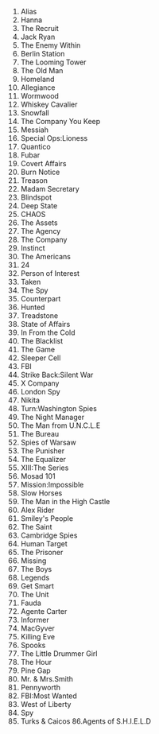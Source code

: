 1. Alias
2. Hanna
3. The Recruit
4. Jack Ryan
5. The Enemy Within
6. Berlin Station
7. The Looming Tower
8. The Old Man
9. Homeland
10. Allegiance
11. Wormwood
12. Whiskey Cavalier
13. Snowfall
14. The Company You Keep
15. Messiah
16. Special Ops:Lioness
17. Quantico
18. Fubar
19. Covert Affairs
20. Burn Notice
21. Treason
22. Madam Secretary
23. Blindspot
24. Deep State
25. CHAOS
26. The Assets
27. The Agency
28. The Company
29. Instinct
30. The Americans
31. 24
32. Person of Interest
33. Taken
34. The Spy
35. Counterpart
36. Hunted
37. Treadstone
38. State of Affairs
39. In From the Cold
40. The Blacklist
41. The Game
42. Sleeper Cell
43. FBI
44. Strike Back:Silent War
45. X Company
46. London Spy
47. Nikita
48. Turn:Washington Spies
49. The Night Manager
50. The Man from U.N.C.L.E
51. The Bureau
52. Spies of Warsaw
53. The Punisher
54. The Equalizer
55. XIII:The Series
56. Mosad 101
57. Mission:Impossible
58. Slow Horses
59. The Man in the High Castle
60. Alex Rider
61. Smiley's People
62. The Saint
63. Cambridge Spies
64. Human Target
65. The Prisoner
66. Missing
67. The Boys
68. Legends
69. Get Smart
70. The Unit
71. Fauda
72. Agente Carter
73. Informer
74. MacGyver
75. Killing Eve
76. Spooks
77. The Little Drummer Girl
78. The Hour
79. Pine Gap
80. Mr. & Mrs.Smith
81. Pennyworth
82. FBI:Most Wanted
83. West of Liberty
84. Spy
85. Turks & Caicos
86.Agents of S.H.I.E.L.D
